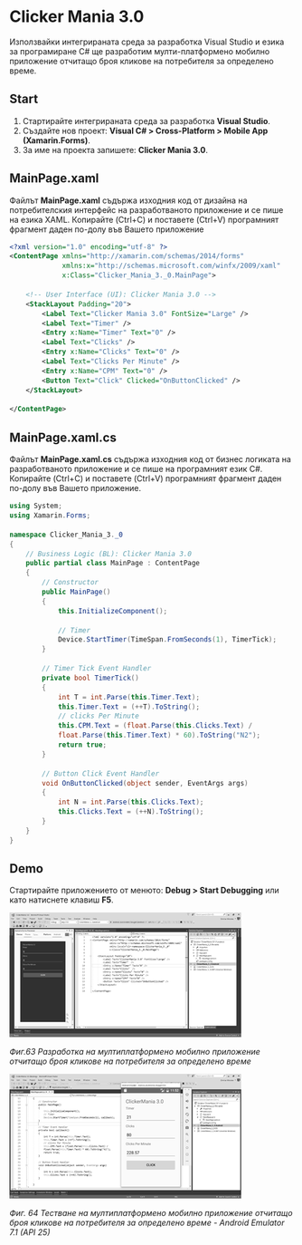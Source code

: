 # Clicker Mania 3.0

Използвайки интегрираната среда за разработка Visual Studio и езика за програмиране C\# ще разработим мулти-платформено мобилно приложение отчитащо броя кликове на потребителя за определено време.

## Start

1. Стартирайте интегрираната среда за разработка **Visual Studio**. 
2. Създайте нов проект: **Visual C\# &gt; Cross-Platform &gt; Mobile App \(Xamarin.Forms\)**. 
3. За име на проекта запишете: **Clicker Mania 3.0**.

## MainPage.xaml

Файлът **MainPage.xaml** съдържа изходния код от дизайна на потребителския интерфейс на разработваното приложение и се пише на езика XAML. Копирайте \(Ctrl+C\) и поставете \(Ctrl+V\) програмният фрагмент даден по-долу във Вашето приложение

```xml
<?xml version="1.0" encoding="utf-8" ?>
<ContentPage xmlns="http://xamarin.com/schemas/2014/forms"
             xmlns:x="http://schemas.microsoft.com/winfx/2009/xaml"
             x:Class="Clicker_Mania_3._0.MainPage">

    <!-- User Interface (UI): Clicker Mania 3.0 -->
    <StackLayout Padding="20">
        <Label Text="Clicker Mania 3.0" FontSize="Large" />
        <Label Text="Timer" />
        <Entry x:Name="Timer" Text="0" />
        <Label Text="Clicks" />
        <Entry x:Name="Clicks" Text="0" />
        <Label Text="Clicks Per Minute" />
        <Entry x:Name="CPM" Text="0" />
        <Button Text="Click" Clicked="OnButtonClicked" />
    </StackLayout>

</ContentPage>
```

## MainPage.xaml.cs

Файлът **MainPage.xaml.cs** съдържа изходния код от бизнес логиката на разработваното приложение и се пише на програмният език C\#. Копирайте \(Ctrl+C\) и поставете \(Ctrl+V\) програмният фрагмент даден по-долу във Вашето приложение.

```cs
using System;
using Xamarin.Forms;

namespace Clicker_Mania_3._0
{
    // Business Logic (BL): Clicker Mania 3.0
    public partial class MainPage : ContentPage
    {
        // Constructor
        public MainPage()
        {
            this.InitializeComponent();
			
            // Timer
            Device.StartTimer(TimeSpan.FromSeconds(1), TimerTick);
        }

        // Timer Tick Event Handler
        private bool TimerTick()
        {
            int T = int.Parse(this.Timer.Text);
            this.Timer.Text = (++T).ToString();
            // clicks Per Minute
            this.CPM.Text = (float.Parse(this.Clicks.Text) /
            float.Parse(this.Timer.Text) * 60).ToString("N2");
            return true;
        }

        // Button Click Event Handler
        void OnButtonClicked(object sender, EventArgs args)
        {
            int N = int.Parse(this.Clicks.Text);
            this.Clicks.Text = (++N).ToString();
        }
    }
}
```

## Demo

Стартирайте приложението от менюто: **Debug &gt; Start Debugging** или като натиснете клавиш **F5**.

![](/chapter2/63.png)

_Фиг.63 Разработка на мултиплатформено мобилно приложение отчитащо броя кликове на потребителя за определено време_

![](/chapter2/64.png)

_Фиг. 64 Тестване на мултиплатформено мобилно приложение отчитащо броя кликове на потребителя за определено време - Android Emulator 7.1 \(API 25\)_

